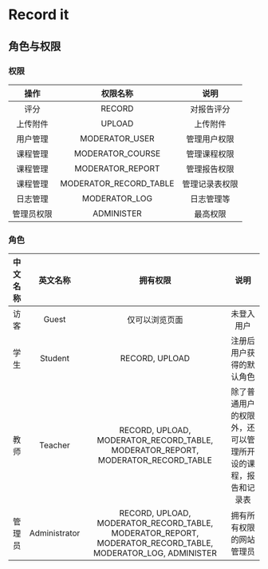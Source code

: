 # Record it

## 角色与权限

### 权限

|    操作    |        权限名称        |      说明      |
| :--------: | :--------------------: | :------------: |
|    评分    |         RECORD         |   对报告评分   |
|  上传附件  |         UPLOAD         |    上传附件    |
|  用户管理  |     MODERATOR_USER     |  管理用户权限  |
|  课程管理  |    MODERATOR_COURSE    |  管理课程权限  |
|  课程管理  |    MODERATOR_REPORT    |  管理报告权限  |
|  课程管理  | MODERATOR_RECORD_TABLE | 管理记录表权限 |
|  日志管理  |     MODERATOR_LOG      |   日志管理等   |
| 管理员权限 |       ADMINISTER       |    最高权限    |

### 角色

| 中文名称 |   英文名称    |                                                  拥有权限                                                   |                            说明                            |
| :------: | :-----------: | :---------------------------------------------------------------------------------------------------------: | :--------------------------------------------------------: |
|   访客   |     Guest     |                                               仅可以浏览页面                                                |                         未登入用户                         |
|   学生   |    Student    |                                               RECORD, UPLOAD                                                |                  注册后用户获得的默认角色                  |
|   教师   |    Teacher    |              RECORD, UPLOAD, MODERATOR_RECORD_TABLE, MODERATOR_REPORT, MODERATOR_RECORD_TABLE               | 除了普通用户的权限外，还可以管理所开设的课程，报告和记录表 |
|  管理员  | Administrator | RECORD, UPLOAD, MODERATOR_RECORD_TABLE, MODERATOR_REPORT, MODERATOR_RECORD_TABLE, MODERATOR_LOG, ADMINISTER |                  拥有所有权限的网站管理员                  |
